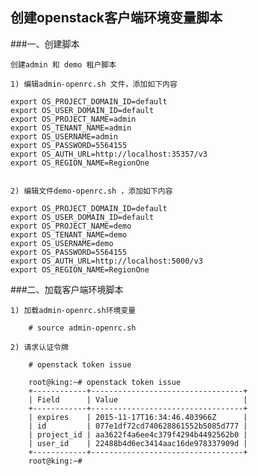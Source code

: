 ## 创建openstack客户端环境变量脚本


###一、创建脚本

    创建admin 和 demo 租户脚本

    1) 编辑admin-openrc.sh 文件，添加如下内容

    export OS_PROJECT_DOMAIN_ID=default
    export OS_USER_DOMAIN_ID=default
    export OS_PROJECT_NAME=admin
    export OS_TENANT_NAME=admin
    export OS_USERNAME=admin
    export OS_PASSWORD=5564155
    export OS_AUTH_URL=http://localhost:35357/v3
    export OS_REGION_NAME=RegionOne


    2) 编辑文件demo-openrc.sh ，添加如下内容

    export OS_PROJECT_DOMAIN_ID=default
    export OS_USER_DOMAIN_ID=default
    export OS_PROJECT_NAME=demo
    export OS_TENANT_NAME=demo
    export OS_USERNAME=demo
    export OS_PASSWORD=5564155
    export OS_AUTH_URL=http://localhost:5000/v3
    export OS_REGION_NAME=RegionOne


###二、加载客户端环境脚本

    1) 加载admin-openrc.sh环境变量

        # source admin-openrc.sh

    2) 请求认证令牌

        # openstack token issue

        root@king:~# openstack token issue
        +------------+----------------------------------+
        | Field      | Value                            |
        +------------+----------------------------------+
        | expires    | 2015-11-17T16:34:46.403966Z      |
        | id         | 077e1df72cd740628861552b5085d777 |
        | project_id | aa3622f4a6ee4c379f4294b4492562b0 |
        | user_id    | 22488b4d6ec3414aac16de978337909d |
        +------------+----------------------------------+
        root@king:~#
